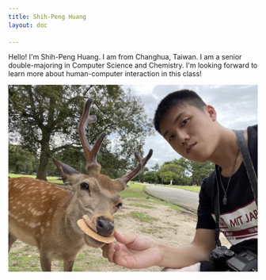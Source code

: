 ```yaml
---
title: Shih-Peng Huang
layout: doc

---
```


Hello! I'm Shih-Peng Huang. I am from Changhua, Taiwan. I am a senior double-majoring in Computer Science and Chemistry. I'm looking forward to learn more about human-computer interaction in this class!


![photo](./imgs/shihpeng.jpg)